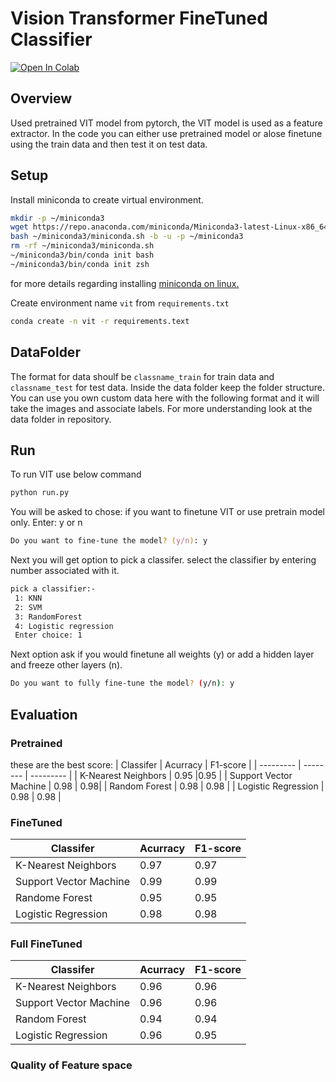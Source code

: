 # Vision Transformer FineTuned Classifier
[![Open In Colab](https://colab.research.google.com/assets/colab-badge.svg)](https://colab.research.google.com/drive/19ySYPRIMFlyPO0hrEfOmucgz_xbM0YOD?authuser=1#scrollTo=6xZnCvBEHcbo)

## Overview 
Used pretrained VIT model from pytorch, the VIT model is used as a feature extractor. In the code you can either use pretrained model or alose finetune using the train data and then test it on test data.

## Setup
Install miniconda to create virtual environment.
```bash
mkdir -p ~/miniconda3
wget https://repo.anaconda.com/miniconda/Miniconda3-latest-Linux-x86_64.sh -O ~/miniconda3/miniconda.sh
bash ~/miniconda3/miniconda.sh -b -u -p ~/miniconda3
rm -rf ~/miniconda3/miniconda.sh
~/miniconda3/bin/conda init bash
~/miniconda3/bin/conda init zsh

```
for more details regarding installing [miniconda on linux.](https://waylonwalker.com/install-miniconda/)

Create environment name `vit` from `requirements.txt`
```bash
conda create -n vit -r requirements.text
```
## DataFolder
The format for data shoulf be `classname_train` for train data and `classname_test` for test data. Inside the data folder keep the folder structure. You can use you own custom data here with the following format and it will take the images and associate labels.
For more understanding look at the data folder in repository.


## Run
To run VIT use below command
```zsh
python run.py
```
You will be asked to chose: if you want to finetune VIT or use pretrain model only.
Enter: y or n
```zsh
Do you want to fine-tune the model? (y/n): y
```
Next you will get option to pick a classifer.
select the classifier by entering number associated with it.
```zsh
pick a classifier:-
 1: KNN
 2: SVM
 3: RandomForest
 4: Logistic regression
 Enter choice: 1
 ```
 Next option ask if you would finetune all weights (y) or  add a hidden layer and freeze other layers (n).
 ```bash
 Do you want to fully fine-tune the model? (y/n): y
 ```

## Evaluation

### Pretrained
these are the best score: 
| Classifer | Acurracy |  F1-score |
| --------- | -------- | --------- | 
| K-Nearest Neighbors | 0.95 |0.95 |
| Support Vector Machine | 0.98 | 0.98|
| Random Forest | 0.98 |  0.98 | 
| Logistic Regression | 0.98 | 0.98 |

### FineTuned
| Classifer | Acurracy | F1-score |
| --------- | -------- |  ---------|
| K-Nearest Neighbors| 0.97 |  0.97 |
| Support Vector Machine | 0.99 |  0.99 |
| Randome Forest | 0.95 |  0.95 |
| Logistic Regression | 0.98 | 0.98 | 

### Full FineTuned
| Classifer | Acurracy |  F1-score |
| --------- | -------- | ---------|
| K-Nearest Neighbors | 0.96 | 0.96 |
| Support Vector Machine | 0.96 | 0.96 |
| Random Forest |0.94 | 0.94 | 
| Logistic Regression | 0.96 | 0.95 | 

### Quality of Feature space
